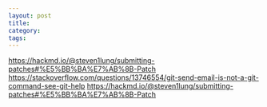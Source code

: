 ```yaml
---
layout: post
title:
category:
tags:
---
```


https://hackmd.io/@steven1lung/submitting-patches#%E5%BB%BA%E7%AB%8B-Patch
https://stackoverflow.com/questions/13746554/git-send-email-is-not-a-git-command-see-git-help
https://hackmd.io/@steven1lung/submitting-patches#%E5%BB%BA%E7%AB%8B-Patch
